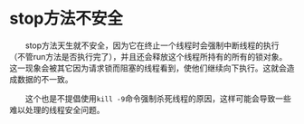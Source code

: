 # stop方法不安全

&emsp;&emsp;stop方法天生就不安全，因为它在终止一个线程时会强制中断线程的执行（不管run方法是否执行完了），并且还会释放这个线程所持有的所有的锁对象。这一现象会被其它因为请求锁而阻塞的线程看到，使他们继续向下执行。这就会造成数据的不一致。

&emsp;&emsp;这个也是不提倡使用`kill -9`命令强制杀死线程的原因，这样可能会导致一些难以处理的线程安全问题。
